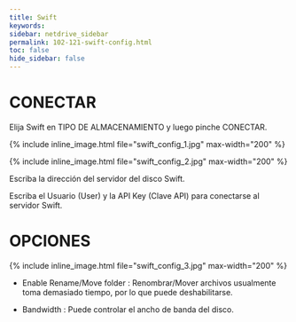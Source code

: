```yaml
---
title: Swift
keywords:
sidebar: netdrive_sidebar
permalink: 102-121-swift-config.html
toc: false
hide_sidebar: false
---
```


CONECTAR
==================
Elija Swift en TIPO DE ALMACENAMIENTO y luego pinche CONECTAR.

{% include inline_image.html file="swift_config_1.jpg" max-width="200" %}


{% include inline_image.html file="swift_config_2.jpg" max-width="200" %}


Escriba la dirección del servidor del disco Swift.

Escriba el Usuario (User) y la API Key (Clave API) para conectarse al servidor Swift.


OPCIONES
==================


{% include inline_image.html file="swift_config_3.jpg" max-width="200" %}


* Enable Rename/Move folder : Renombrar/Mover archivos usualmente toma demasiado tiempo, por lo que puede deshabilitarse.

* Bandwidth : Puede controlar el ancho de banda del disco.

